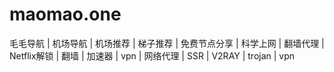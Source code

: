 # maomao.one
毛毛导航 | 机场导航 | 机场推荐 | 梯子推荐 | 免费节点分享 | 科学上网 | 翻墙代理 | Netflix解锁 | 翻墙 | 加速器 | vpn | 网络代理 | SSR | V2RAY | trojan | vpn
